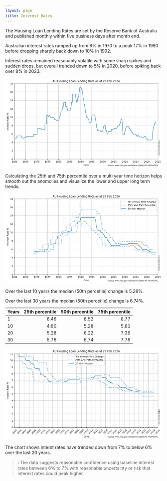 ```yaml
---
layout: page
title: Interest Rates
---
```


The Housing Loan Lending Rates are set by the Reserve Bank of Australia and published monthly within five business days after month end.

Australian interest rates ramped up from 6% in 1970 to a peak 17% in 1990 before dropping sharply back down to 10% in 1992.

Interest rates remained reasonably volatile with some sharp spikes and sudden drops, but overall trended down to 5% in 2020, before spiking back over 8% in 2023.


    
![png](images/interest-rates_6_0.png)
    




Calculating the 25th and 75th percentile over a multi year time horizon helps smooth out the anomolies and visualize the lower and upper long term trends.




    
![png](images/interest-rates_11_0.png)
    




Over the last 10 years the median (50th percetile) change is 5.28%.

Over the last 30 years the median (50th percetile) change is 6.74%.

| Years | 25th percentile | 50th percentile | 75th percentile |
|-------|-----:|-----:|-----:|
| 1     | 8.46 | 8.52 | 8.77 |
| 10    | 4.80 | 5.28 | 5.81 |
| 20    | 5.28 | 6.22 | 7.39 |
| 30    | 5.76 | 6.74 | 7.79 |





    
![png](images/interest-rates_13_0.png)
    


The chart shows interst rates have trended down from 7% to below 6% over the last 20 years.

> ℹ The data suggests reasonable confidence using baseline interest rates between 6% to 7% with reasonable uncertainty or risk that interest rates could peak higher.
